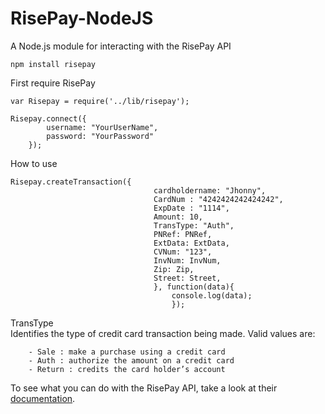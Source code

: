 RisePay-NodeJS
==============

A Node.js module for interacting with the RisePay API

`npm install risepay`

First require RisePay

	
	var Risepay = require('../lib/risepay');

	Risepay.connect({
			username: "YourUserName",
			password: "YourPassword" 
		});

How to use
	
	Risepay.createTransaction({
								  	cardholdername: "Jhonny",
									CardNum : "4242424242424242",
									ExpDate : "1114",
									Amount: 10,
									TransType: "Auth",
									PNRef: PNRef,
									ExtData: ExtData,
									CVNum: "123",
									InvNum: InvNum,
									Zip: Zip,
									Street: Street,
									}, function(data){
										console.log(data);
										});		

TransType				
	Identifies the type of credit card transaction being made. Valid values are:
	
		- Sale : make a purchase using a credit card
		- Auth : authorize the amount on a credit card
		- Return : credits the card holder’s account

	
To see what you can do with the RisePay API, take a look at their [documentation](https://gateway1.risepay.com/vt/nethelp/default.htm?turl=Documents%2Fsoapimplementation.htm).


